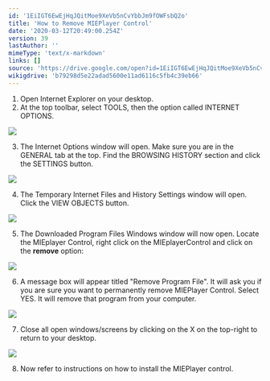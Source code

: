 ```yaml
---
id: '1EiIGT6EwEjHqJQitMoe9XeVb5nCvYbbJm9fOWFsbQ2o'
title: 'How to Remove MIEPlayer Control'
date: '2020-03-12T20:49:00.254Z'
version: 39
lastAuthor: ''
mimeType: 'text/x-markdown'
links: []
source: 'https://drive.google.com/open?id=1EiIGT6EwEjHqJQitMoe9XeVb5nCvYbbJm9fOWFsbQ2o'
wikigdrive: 'b79298d5e22adad5600e11ad6116c5fb4c39eb66'
---
```

1. Open Internet Explorer on your desktop.
2. At the top toolbar, select TOOLS, then the option called INTERNET OPTIONS.


![](../how-to-remove-mieplayer-control.assets/586db13c45872adf0cc7d11ebb9db2f7.png)


3. The Internet Options window will open. Make sure you are in the GENERAL tab at the top. Find the BROWSING HISTORY section and click the SETTINGS button.


![](../how-to-remove-mieplayer-control.assets/59e59043c063cd19e9ad06dac9d6c164.png)


4. The Temporary Internet Files and History Settings window will open. Click the VIEW OBJECTS button.


![](../how-to-remove-mieplayer-control.assets/cb1e8950e59a9b89c2b671be4b1b67c3.png)


5. The Downloaded Program Files Windows window will now open. Locate the MIEplayer Control, right click on the MIEplayerControl and click on the <strong>remove</strong> option:


![](../how-to-remove-mieplayer-control.assets/cd0e8ff7e51324e92fb1c653dfe5dac4.png)


6. A message box will appear titled "Remove Program File". It will ask you if you are sure you want to permanently remove MIEPlayer Control. Select YES. It will remove that program from your computer.


![](../how-to-remove-mieplayer-control.assets/5b3400a89335ac1e9699af3408191d14.png)


7. Close all open windows/screens by clicking on the X on the top-right to return to your desktop.


![](../how-to-remove-mieplayer-control.assets/491fb7225255f5bbda5fa93c379c645e.png)


8. Now refer to instructions on how to install the MIEPlayer control.

